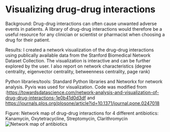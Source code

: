 # Visualizing drug-drug interactions 

Background: Drug-drug interactions can often cause unwanted adverse events in patients. A library of drug-drug interactions would therefore be a useful resource for any clinician or scientist or pharmacist when choosing a drug for their patient.

Results: I created a network visualization of the drug-drug interactions using publically available data from the Stanford Biomedical Network Dataset Collection. The visualization is interactive and can be further explored by the user. I also report on network characteristics (degree centrality, eigenvector centrality, betweenness centrality, page rank)

Python libraries/tools: Standard Python libraries and Networkx for network analysis. Pyvis was used for visualization.
Code was modified from :https://towardsdatascience.com/network-analysis-and-visualization-of-drug-drug-interactions-1e0b41d0d3df and https://journals.plos.org/plosone/article?id=10.1371/journal.pone.0247018

Figure: Network map of drug-drug interactions for 4 different antibiotics: Kanamycin, Oxytetracycline, Streptomycin, Clarithromycin
![Network map of antibiotics](https://github.com/andrewliew86/network_viz/blob/master/network_antibiotics.PNG)


